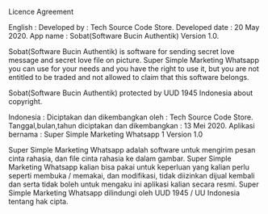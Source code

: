 Licence Agreement 

English : 
Developed by : Tech Source Code Store.
Developed date : 20 May 2020.
App name : Sobat(Software Bucin Authentik) Version 1.0.

Sobat(Software Bucin Authentik) is software for sending secret love message and secret love file  on picture.
Super Simple Marketing Whatsapp you can use for your needs and you have the right to use it, but you are not entitled to be traded and not allowed to claim that this software belongs.

Sobat(Software Bucin Authentik) protected by UUD 1945 Indonesia about copyright.

Indonesia : 
Diciptakan dan dikembangkan oleh : Tech Source Code Store.
Tanggal,bulan,tahun diciptakan dan dikembangkan : 13 Mei 2020.
Aplikasi bernama : Super Simple Marketing Whatsapp 1 Version 1.0

Super Simple Marketing Whatsapp adalah software untuk mengirim pesan cinta rahasia, dan file cinta rahasia ke dalam gambar.
Super Simple Marketing Whatsapp kalian bisa pakai untuk keperluan yang kalian perlu seperti membuka / memakai, dan modifikasi, tidak diizinkan dijual kembali dan serta tidak boleh untuk mengaku ini aplikasi kalian secara resmi.
Super Simple Marketing Whatsapp dilindungi oleh UUD 1945 / UU Indonesia tentang hak cipta.
